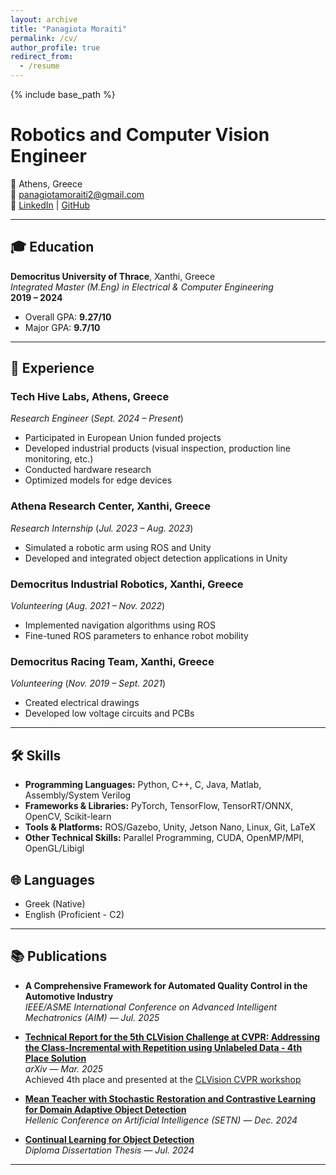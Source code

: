 ```yaml
---
layout: archive
title: "Panagiota Moraiti"
permalink: /cv/
author_profile: true
redirect_from:
  - /resume
---
```


{% include base_path %}

# Robotics and Computer Vision Engineer  
📍 Athens, Greece  
📧 [panagiotamoraiti2@gmail.com](mailto:panagiotamoraiti2@gmail.com)  
🔗 [LinkedIn](https://www.linkedin.com/in/p-moraiti/) | [GitHub](https://github.com/panagiotamoraiti)

---

## 🎓 Education

**Democritus University of Thrace**, Xanthi, Greece  
*Integrated Master (M.Eng) in Electrical & Computer Engineering*  
**2019 – 2024**  
- Overall GPA: **9.27/10**  
- Major GPA: **9.7/10**

---

## 💼 Experience

### **Tech Hive Labs**, Athens, Greece  
*Research Engineer* (*Sept. 2024 – Present*)  
- Participated in European Union funded projects  
- Developed industrial products (visual inspection, production line monitoring, etc.)  
- Conducted hardware research  
- Optimized models for edge devices

### **Athena Research Center**, Xanthi, Greece  
*Research Internship* (*Jul. 2023 – Aug. 2023*)  
- Simulated a robotic arm using ROS and Unity  
- Developed and integrated object detection applications in Unity

### **Democritus Industrial Robotics**, Xanthi, Greece  
*Volunteering* (*Aug. 2021 – Nov. 2022*)  
- Implemented navigation algorithms using ROS  
- Fine-tuned ROS parameters to enhance robot mobility

### **Democritus Racing Team**, Xanthi, Greece  
*Volunteering* (*Nov. 2019 – Sept. 2021*)  
- Created electrical drawings  
- Developed low voltage circuits and PCBs

---

## 🛠️ Skills

- **Programming Languages:** Python, C++, C, Java, Matlab, Assembly/System Verilog  
- **Frameworks & Libraries:** PyTorch, TensorFlow, TensorRT/ONNX, OpenCV, Scikit-learn  
- **Tools & Platforms:** ROS/Gazebo, Unity, Jetson Nano, Linux, Git, LaTeX  
- **Other Technical Skills:** Parallel Programming, CUDA, OpenMP/MPI, OpenGL/Libigl  

## 🌐 Languages
- Greek (Native)
- English (Proficient - C2)

---

## 📚 Publications

- **A Comprehensive Framework for Automated Quality Control in the Automotive Industry**  
  *IEEE/ASME International Conference on Advanced Intelligent Mechatronics (AIM)* — *Jul. 2025*  

- **[Technical Report for the 5th CLVision Challenge at CVPR: Addressing the Class-Incremental with Repetition using Unlabeled Data - 4th Place Solution](https://arxiv.org/abs/2503.15697)**  
  *arXiv* — *Mar. 2025*  
  Achieved 4th place and presented at the [CLVision CVPR workshop](https://sites.google.com/view/clvision2024)  

- **[Mean Teacher with Stochastic Restoration and Contrastive Learning for Domain Adaptive Object Detection](https://dl.acm.org/doi/10.1145/3688671.3688755)**  
  *Hellenic Conference on Artificial Intelligence (SETN)* — *Dec. 2024*

- **[Continual Learning for Object Detection](https://drive.google.com/file/d/1GbQM4dtU-hiPv5iGilRl1_kHJ-4HBvYB/view)**  
  *Diploma Dissertation Thesis* — *Jul. 2024*

---

